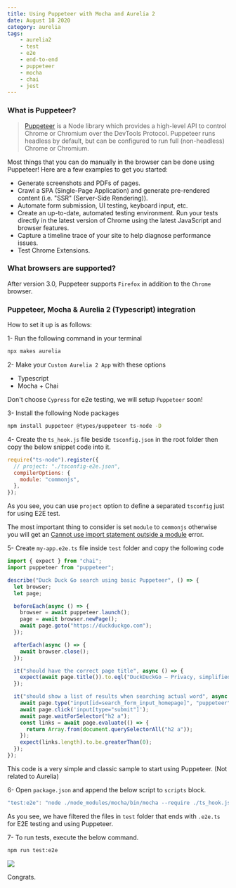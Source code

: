 ```yaml
---
title: Using Puppeteer with Mocha and Aurelia 2
date: August 18 2020
category: aurelia
tags:
    - aurelia2
    - test
    - e2e
    - end-to-end
    - puppeteer
    - mocha
    - chai
    - jest
---
```


### What is Puppeteer? 

> [Puppeteer](https://github.com/puppeteer/puppeteer) is a Node library which provides a high-level API to control Chrome or Chromium over the DevTools Protocol. Puppeteer runs headless by default, but can be configured to run full (non-headless) Chrome or Chromium.

Most things that you can do manually in the browser can be done using Puppeteer! Here are a few examples to get you started:

* Generate screenshots and PDFs of pages.
* Crawl a SPA (Single-Page Application) and generate pre-rendered content (i.e. "SSR" (Server-Side Rendering)).
* Automate form submission, UI testing, keyboard input, etc.
* Create an up-to-date, automated testing environment. Run your tests directly in the latest version of Chrome using the latest JavaScript and browser features.
* Capture a timeline trace of your site to help diagnose performance issues.
* Test Chrome Extensions.

<!-- more -->

### What browsers are supported?

After version 3.0, Puppeteer supports `Firefox` in addition to the `Chrome` browser.

### Puppeteer, Mocha & Aurelia 2 (Typescript) integration

How to set it up is as follows:

1- Run the following command in your terminal

``` bash
npx makes aurelia
```

2- Make your `Custom Aurelia 2 App` with these options
* Typescript
* Mocha + Chai

Don't choose `Cypress` for e2e testing, we will setup `Puppeteer` soon!

3- Install the following Node packages

```bash
npm install puppeteer @types/puppeteer ts-node -D
```

4- Create the `ts_hook.js` file beside `tsconfig.json` in the root folder then copy the below snippet code into it.

```js
require("ts-node").register({
  // project: "./tsconfig-e2e.json",
  compilerOptions: {
    module: "commonjs",
  },
});
```
As you see, you can use `project` option to define a separated `tsconfig` just for using E2E test.

The most important thing to consider is set `module` to `commonjs` otherwise you will get an [Cannot use import statement outside a module](https://github.com/TypeStrong/ts-node/issues/922) error.

5- Create `my-app.e2e.ts` file inside `test` folder and copy the following code

```js
import { expect } from "chai";
import puppeteer from "puppeteer";

describe("Duck Duck Go search using basic Puppeteer", () => {
  let browser;
  let page;

  beforeEach(async () => {
    browser = await puppeteer.launch();
    page = await browser.newPage();
    await page.goto("https://duckduckgo.com");
  });

  afterEach(async () => {
    await browser.close();
  });

  it("should have the correct page title", async () => {
    expect(await page.title()).to.eql("DuckDuckGo — Privacy, simplified.");
  });

  it("should show a list of results when searching actual word", async () => {
    await page.type("input[id=search_form_input_homepage]", "puppeteer");
    await page.click('input[type="submit"]');
    await page.waitForSelector("h2 a");
    const links = await page.evaluate(() => {
      return Array.from(document.querySelectorAll("h2 a"));
    });
    expect(links.length).to.be.greaterThan(0);
  });
});
```

This code is a very simple and classic sample to start using Puppeteer. (Not related to Aurelia)

6- Open `package.json` and append the below script to `scripts` block.

```js
"test:e2e": "node ./node_modules/mocha/bin/mocha --require ./ts_hook.js --timeout=30000 test/**/*.e2e.ts"
```

As you see, we have filtered the files in `test` folder that ends with `.e2e.ts` for E2E testing and using Puppeteer.

7- To run tests, execute the below command.

```bash
npm run test:e2e
```

![](/images/using-puppeteer-with-mocha-or-jest-and-aurelia-2/1.png)

Congrats.